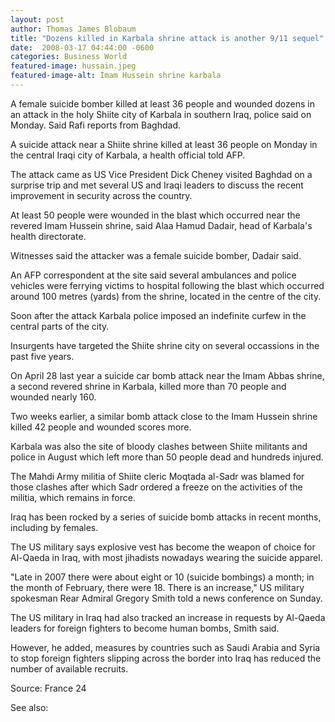 ```yaml
---
layout: post
author: Thomas James Blobaum 
title: "Dozens killed in Karbala shrine attack is another 9/11 sequel"
date:  2008-03-17 04:44:00 -0600
categories: Business World 
featured-image: hussain.jpeg
featured-image-alt: Imam Hussein shrine karbala
---
```

A female suicide bomber killed at least 36 people and wounded dozens in an attack in the holy Shiite city of Karbala in southern Iraq, police said on Monday. Said Rafi reports from Baghdad.

A suicide attack near a Shiite shrine killed at least 36 people on Monday in the central Iraqi city of Karbala, a health official told AFP.

The attack came as US Vice President Dick Cheney visited Baghdad on a surprise trip and met several US and Iraqi leaders to discuss the recent improvement in security across the country.

At least 50 people were wounded in the blast which occurred near the revered Imam Hussein shrine, said Alaa Hamud Dadair, head of Karbala's health directorate.

Witnesses said the attacker was a female suicide bomber, Dadair said.

An AFP correspondent at the site said several ambulances and police vehicles were ferrying victims to hospital following the blast which occurred around 100 metres (yards) from the shrine, located in the centre of the city.

Soon after the attack Karbala police imposed an indefinite curfew in the central parts of the city.

Insurgents have targeted the Shiite shrine city on several occassions in the past five years.

On April 28 last year a suicide car bomb attack near the Imam Abbas shrine, a second revered shrine in Karbala, killed more than 70 people and wounded nearly 160.

Two weeks earlier, a similar bomb attack close to the Imam Hussein shrine killed 42 people and wounded scores more.

Karbala was also the site of bloody clashes between Shiite militants and police in August which left more than 50 people dead and hundreds injured.

The Mahdi Army militia of Shiite cleric Moqtada al-Sadr was blamed for those clashes after which Sadr ordered a freeze on the activities of the militia, which remains in force.

Iraq has been rocked by a series of suicide bomb attacks in recent months, including by females.

The US military says explosive vest has become the weapon of choice for Al-Qaeda in Iraq, with most jihadists nowadays wearing the suicide apparel.

"Late in 2007 there were about eight or 10 (suicide bombings) a month; in the month of February, there were 18. There is an increase," US military spokesman Rear Admiral Gregory Smith told a news conference on Sunday.

The US military in Iraq had also tracked an increase in requests by Al-Qaeda leaders for foreign fighters to become human bombs, Smith said.

However, he added, measures by countries such as Saudi Arabia and Syria to stop foreign fighters slipping across the border into Iraq has reduced the number of available recruits.

Source: France 24

See also: 
<a href="http://thenewworldpost.com/world/2022/02/22/911-sequence.html" data-iframely-url></a>
